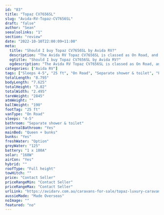 ```yaml
---
id: "83"
title: "Topaz CV7656SL"
slug: "Avida-RV-Topaz-CV7656SL"
draft: "false"
author: "Sean"
seealsolinks: "1"
section: "review"
date: "2022-10-10T22:00:09+11:00"
meta:
  title: "Should I buy Topaz CV7656SL by Avida RV?"
  description: "The Avida RV Topaz CV7656SL is classed as On Road, and sleeps 4-5 people. It is Made Overseas and comes in at 25 ft. It generally has Separate shower & toilet."
  ogtitle: "Should I buy Topaz CV7656SL by Avida RV?"
  ogdescription: "The Avida RV Topaz CV7656SL is classed as On Road, and sleeps 4-5 people. It is Made Overseas and comes in at 25 ft. It generally has Separate shower & toilet."
categories: ["Avida RV"]
tags: ["Sleeps 4-5", "25 ft", "On Road", "Separate shower & toilet", "Full height", "Price Unknown"]
totalLength: "8.795"
bodyLength: "7.625"
totalHeight: "3.02"
totalWidth: "2.495"
tareWeight: "2845"
atmWeight: ""
ballWeight: "190"
footTag: "25 ft"
vanType: "On Road"
sleeps: "4-5"
bathroom: "Separate shower & toilet"
internalBathroom: "Yes"
mainBed: "Queen + bunks"
bunks: "Yes"
freshWater: "Option"
greyWater: "125"
battery: "1 x 100A"
solar: "160W"
airCon: "Yes"
hybrid: ""
roofType: "Full height"
towHitch: ""
price: "Contact Seller"
priceRangeMin: "Contact Seller"
priceRangeMax: "Contact Seller"
urlLink: "https://avidarv.com.au/caravans-for-sale/topaz-luxury-caravan/"
aussieMade: "Made Overseas"
noImage: ""
featured: "no"
---
```

